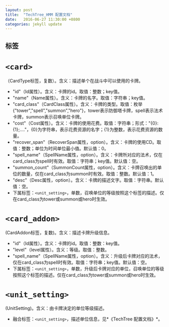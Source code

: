 ```yaml
---
layout: post
title:  "TechTree_HMM 配置文档"
date:   2016-06-27 11:30:00 +0800
categories: jekyll update
---
```


## 标签


# `<card>`

（CardType标签，复数）。含义：描述单个在战斗中可以使用的卡牌。

  * "id"（Id属性）。含义：卡牌的id。取值：整数；key值。
  * "name"（Name属性）。含义：卡牌的名字。取值：字符串；key值。
  * "card_class"（CardClass属性）。含义：卡牌的类型。取值：枚举{"tower","spell","summon","hero"}，tower表示防御塔卡牌，spell表示法术卡牌，summon表示召唤单位卡牌。
  * "cost"（Cost属性）。含义：卡牌的使用花费。取值：字符串；形式："{0}:{1};...."，{0}为字符串，表示花费资源的名字；{1}为整数，表示花费资源的数量。
  * "recover_span"（RecoverSpan属性，option）。含义：卡牌的使用CD。取值：整数；单位为时间单位最小值。默认值：0。
  * "spell_name"（SpellName属性，option）。含义：卡牌所对应的法术，仅在card_class为spell时有效。取值：字符串；key值。默认值：空。
  * "summon_count"（SummonCount属性，option）。含义：卡牌召唤出的单位的数量，仅在card_class为summon时有效。取值：整数。默认值：1。
  * "desc"（Desc属性，option）。含义：卡牌的描述文字。取值：字符串。默认值：空。
  * 下属标签：`<unit_setting>`，单数，召唤单位的等级按照这个标签的描述。仅在card_class为tower或summon或hero时生效。


# `<card_addon>`

  (CardAddon标签，复数)。含义：描述卡牌升级信息。

  * "id"（Id属性）。含义：卡牌的id。取值：整数：key值。
  * "level"（level属性）。含义：等级。取值：整数。
  * "spell_name"（SpellName属性，option）。含义：升级后卡牌对应的法术，仅在card_class为spell时有效。取值：字符串；key值。默认值：空。
  * 下属标签：`<unit_setting>`，单数，升级后卡牌对应的单位，召唤单位的等级按照这个标签的描述。仅在card_class为tower或summon或hero时生效。


# `<unit_setting>`

(UnitSetting)。含义：由卡牌决定的单位等级描述。

  * 融合标签：`<unit_setting>`，描述单位信息，见*《TechTree 配置文档》*。


  
